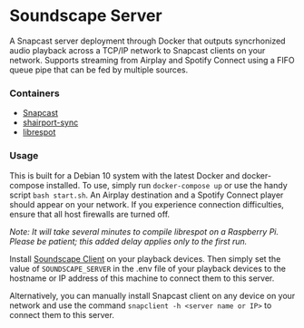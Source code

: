 # Soundscape Server

A Snapcast server deployment through Docker that outputs syncrhonized audio playback across a TCP/IP network to Snapcast clients on your network. Supports streaming from Airplay and Spotify Connect using a FIFO queue pipe that can be fed by multiple sources.

### Containers

- [Snapcast](https://github.com/badaix/snapcast)
- [shairport-sync](https://github.com/mikebrady/shairport-sync)
- [librespot](https://github.com/librespot-org/librespot)

### Usage

This is built for a Debian 10 system with the latest Docker and docker-compose installed. To use, simply run `docker-compose up` or use the handy script `bash start.sh`. An Airplay destination and a Spotify Connect player should appear on your network. If you experience connection difficulties, ensure that all host firewalls are turned off.

*Note: It will take several minutes to compile librespot on a Raspberry Pi. Please be patient; this added delay applies only to the first run.*

Install [Soundscape Client](https://github.com/clcain/soundscape-client) on your playback devices. Then simply set the value of `SOUNDSCAPE_SERVER` in the .env file of your playback devices to the hostname or IP address of this machine to connect them to this server.

Alternatively, you can manually install Snapcast client on any device on your network and use the command `snapclient -h <server name or IP>` to connect them to this server.
